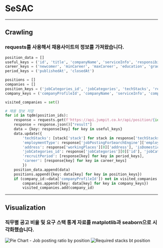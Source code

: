 # SeSAC

---
## Crawling

### requests를 사용해서 채용사이트의 정보를 가져왔습니다.
```py
position_data = []
useful_keys = ('id', 'title', 'companyName', 'serviceInfo', 'responsibility', 'qualifications', 'preferredRequirements', 'welfares', 'recruitProcess', 'location', 'companyProfileId', 'companyUrl', 'alwaysOpen')
career_keys = ('newcomer', 'minCareer', 'maxCareer', 'education', 'graduate')
period_keys = ('publishedAt', 'closedAt')

positions = []
companies = []
position_keys = ('jobCategories_id', 'jobCategories', 'techStacks', 'responsibility', 'qualifications', 'preferredRequirements')
company_keys = ('companyProfileId', 'companyName', 'serviceInfo', 'companyUrl', 'address')

visited_companies = set()

# 채용 정보 저장
for id in tqdm(position_ids):
    response = requests.get(f'https://api.jumpit.co.kr/api/position/{id}', cookies=cookies, headers=headers)
    response = response.json()["result"]
    data = {key: response[key] for key in useful_keys}
    data.update({
        'techStacks': [stack['stack'] for stack in response['techStacks']], 
        'employmentType': response['jobPostingForSearchEngine']['employmentType'], 'experienceRequirements': response['jobPostingForSearchEngine']['experienceRequirements'],
        'address': response['workingPlaces'][0]['address'], 'isDomestic': response['workingPlaces'][0]['isDomestic'], 
        'jobCategories_id': response['jobCategories'][0]['id'], 'jobCategories': response['jobCategories'][0]['name'],
        'recruitPeriod': [response[key] for key in period_keys],
        'career': [response[key] for key in career_keys]
        })
    position_data.append(data)
    positions.append({key: data[key] for key in position_keys})
    if (company_id:=data['companyProfileId']) not in visited_companies:
        companies.append({key: data[key] for key in company_keys})
        visited_companies.add(company_id)
```

---
## Visualization

### 직무별 공고 비율 및 요구 스택 통계 자료를 matplotlib과 seaborn으로 시각화했습니다. 
![Pie Chart - Job posting ratio by position](https://github.com/k4west/SeSAC/assets/125423305/27b860c7-b455-45bd-bfd9-37fc56e73eb3)
![Required stacks bt position](https://github.com/k4west/SeSAC/assets/125423305/d1a26426-cb9d-44ca-b244-2b4a557b3c9a)
